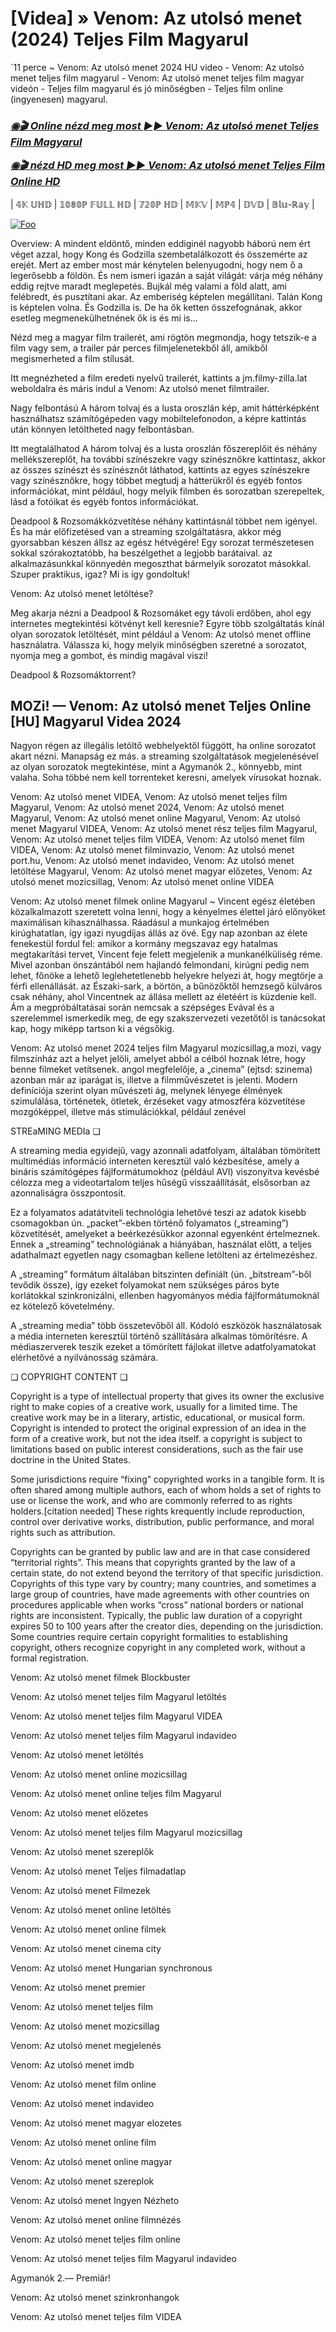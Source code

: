<h1 tabindex="-1" class="heading-element" dir="auto">[Videa] » Venom: Az utolsó menet (2024) Teljes Film Magyarul</h1>

`11 perce ~ Venom: Az utolsó menet 2024 HU video - Venom: Az utolsó menet teljes film magyarul - Venom: Az utolsó menet teljes film magyar videón - Teljes film magyarul és jó minőségben - Teljes film online (ingyenesen) magyarul.

<b><i><h3> <a href="https://dmov.fun/movie/912649/venom-the-last-dance-gityub" rel="nofollow">◉🎬 Online nézd meg most ►► Venom: Az utolsó menet Teljes Film Magyarul</a></b></i></h>

<b><i><h> <a href="https://dmov.fun/movie/912649/venom-the-last-dance-gityub" rel="nofollow">◉🎬 nézd HD meg most ►► Venom: Az utolsó menet Teljes Film Online HD</a></b></i></h3>

| 𝟜𝕂 𝕌ℍ𝔻 | 𝟙𝟘𝟠𝟘ℙ 𝔽𝕌𝕃𝕃 ℍ𝔻 | 𝟟𝟚𝟘ℙ ℍ𝔻 | 𝕄𝕂𝕍 | 𝕄ℙ𝟜 | 𝔻𝕍𝔻 | 𝔹𝕝𝕦-ℝ𝕒𝕪 |

<a href="https://dmov.fun/movie/912649/venom-the-last-dance-gityub" rel="nofollow"><img src="https://camo.githubusercontent.com/917e6ed5c302499242165dcc02bdbce85c075fd21b35918eb9c0b771855261b8/68747470733a2f2f7374617469632e7769787374617469632e636f6d2f6d656469612f6232343966395f61646163386637306662336634356238383639313639366337376465313866337e6d76322e676966" alt="Foo" style="max-width: 100%;"></a>

Overview: A mindent eldöntő, minden eddiginél nagyobb háború nem ért véget azzal, hogy Kong és Godzilla szembetalálkozott és összemérte az erejét. Mert az ember most már kénytelen belenyugodni, hogy nem ő a legerősebb a földön. És nem ismeri igazán a saját világát: várja még néhány eddig rejtve maradt meglepetés. Bujkál még valami a föld alatt, ami felébredt, és pusztítani akar. Az emberiség képtelen megállítani. Talán Kong is képtelen volna. És Godzilla is. De ha ők ketten összefognának, akkor esetleg megmenekülhetnének ők is és mi is…

Nézd meg a magyar film trailerét, ami rögtön megmondja, hogy tetszik-e a film vagy sem, a trailer pár perces filmjelenetekből áll, amikből megismerheted a film stílusát.

Itt megnézheted a film eredeti nyelvű trailerét, kattints a jm.filmy-zilla.lat weboldalra és máris indul a Venom: Az utolsó menet filmtrailer.

Nagy felbontású A három tolvaj és a lusta oroszlán kép, amit háttérképként használhatsz számítógépeden vagy mobiltelefonodon, a képre kattintás után könnyen letöltheted nagy felbontásban.

Itt megtalálhatod A három tolvaj és a lusta oroszlán főszereplőit és néhány mellékszereplőt, ha további színészekre vagy színésznőkre kattintasz, akkor az összes színészt és színésznőt láthatod, kattints az egyes színészekre vagy színésznőkre, hogy többet megtudj a hátterükről és egyéb fontos információkat, mint például, hogy melyik filmben és sorozatban szerepeltek, lásd a fotóikat és egyéb fontos információkat.

Deadpool & Rozsomákközvetítése néhány kattintásnál többet nem igényel. És ha már előfizetésed van a streaming szolgáltatásra, akkor még gyorsabban készen állsz az egész hétvégére! Egy sorozat természetesen sokkal szórakoztatóbb, ha beszélgethet a legjobb barátaival. az alkalmazásunkkal könnyedén megoszthat bármelyik sorozatot másokkal. Szuper praktikus, igaz? Mi is így gondoltuk!

Venom: Az utolsó menet letöltése?

Meg akarja nézni a Deadpool & Rozsomáket egy távoli erdőben, ahol egy internetes megtekintési kötvényt kell keresnie? Egyre több szolgáltatás kínál olyan sorozatok letöltését, mint például a Venom: Az utolsó menet offline használatra. Válassza ki, hogy melyik minőségben szeretné a sorozatot, nyomja meg a gombot, és mindig magával viszi!

Deadpool & Rozsomáktorrent?

## MOZi! — Venom: Az utolsó menet Teljes Online [HU] Magyarul Videa 2024

Nagyon régen az illegális letöltő webhelyektől függött, ha online sorozatot akart nézni. Manapság ez más. a streaming szolgáltatások megjelenésével az olyan sorozatok megtekintése, mint a Agymanók 2., könnyebb, mint valaha. Soha többé nem kell torrenteket keresni, amelyek vírusokat hoznak.

Venom: Az utolsó menet VIDEA, Venom: Az utolsó menet teljes film Magyarul, Venom: Az utolsó menet 2024, Venom: Az utolsó menet Magyarul, Venom: Az utolsó menet online Magyarul, Venom: Az utolsó menet Magyarul VIDEA, Venom: Az utolsó menet rész teljes film Magyarul, Venom: Az utolsó menet teljes film VIDEA, Venom: Az utolsó menet film VIDEA, Venom: Az utolsó menet filminvazio, Venom: Az utolsó menet port.hu, Venom: Az utolsó menet indavideo, Venom: Az utolsó menet letöltése Magyarul, Venom: Az utolsó menet magyar előzetes, Venom: Az utolsó menet mozicsillag, Venom: Az utolsó menet online VIDEA

Venom: Az utolsó menet filmek online Magyarul ~ Vincent egész életében közalkalmazott szeretett volna lenni, hogy a kényelmes élettel járó előnyöket maximálisan kihasználhassa. Ráadásul a munkajog értelmében kirúghatatlan, így igazi nyugdíjas állás az övé. Egy nap azonban az élete fenekestül fordul fel: amikor a kormány megszavaz egy hatalmas megtakarítási tervet, Vincent feje felett megjelenik a munkanélküliség réme. Mivel azonban önszántából nem hajlandó felmondani, kirúgni pedig nem lehet, főnöke a lehető leglehetetlenebb helyekre helyezi át, hogy megtörje a férfi ellenállását. az Északi-sark, a börtön, a bűnözőktől hemzsegő külváros csak néhány, ahol Vincentnek az állása mellett az életéért is küzdenie kell. Ám a megpróbáltatásai során nemcsak a szépséges Evával és a szerelemmel ismerkedik meg, de egy szakszervezeti vezetőtől is tanácsokat kap, hogy miképp tartson ki a végsőkig.

Venom: Az utolsó menet 2024 teljes film Magyarul mozicsillag,a mozi, vagy filmszínház azt a helyet jelöli, amelyet abból a célból hoznak létre, hogy benne filmeket vetítsenek. angol megfelelője, a „cinema” (ejtsd: szinema) azonban már az iparágat is, illetve a filmművészetet is jelenti. Modern definíciója szerint olyan művészeti ág, melynek lényege élmények szimulálása, történetek, ötletek, érzéseket vagy atmoszféra közvetítése mozgóképpel, illetve más stimulációkkal, például zenével

STREaMING MEDIa ❏

A streaming media egyidejű, vagy azonnali adatfolyam, általában tömörített multimédiás információ interneten keresztül való kézbesítése, amely a bináris számítógépes fájlformátumokhoz (például AVI) viszonyítva kevésbé célozza meg a videotartalom teljes hűségű visszaállítását, elsősorban az azonnaliságra összpontosít.

Ez a folyamatos adatátviteli technológia lehetővé teszi az adatok kisebb csomagokban ún. „packet”-ekben történő folyamatos („streaming”) közvetítését, amelyeket a beérkezésükkor azonnal egyenként értelmeznek. Ennek a „streaming” technológiának a hiányában, használat előtt, a teljes adathalmazt egyetlen nagy csomagban kellene letölteni az értelmezéshez.

A „streaming” formátum általában bitszinten definiált (ún. „bitstream”-ből tevődik össze), így ezeket folyamokat nem szükséges páros byte korlátokkal szinkronizálni, ellenben hagyományos média fájlformátumoknál ez kötelező követelmény.

A „streaming media” több összetevőből áll. Kódoló eszközök használatosak a média interneten keresztül történő szállítására alkalmas tömörítésre. A médiaszerverek teszik ezeket a tömörített fájlokat illetve adatfolyamatokat elérhetővé a nyilvánosság számára.

❏ COPYRIGHT CONTENT ❏

Copyright is a type of intellectual property that gives its owner the exclusive right to make copies of a creative work, usually for a limited time. The creative work may be in a literary, artistic, educational, or musical form. Copyright is intended to protect the original expression of an idea in the form of a creative work, but not the idea itself. a copyright is subject to limitations based on public interest considerations, such as the fair use doctrine in the United States.

Some jurisdictions require “fixing” copyrighted works in a tangible form. It is often shared among multiple authors, each of whom holds a set of rights to use or license the work, and who are commonly referred to as rights holders.[citation needed] These rights krequently include reproduction, control over derivative works, distribution, public performance, and moral rights such as attribution.

Copyrights can be granted by public law and are in that case considered “territorial rights”. This means that copyrights granted by the law of a certain state, do not extend beyond the territory of that specific jurisdiction. Copyrights of this type vary by country; many countries, and sometimes a large group of countries, have made agreements with other countries on procedures applicable when works “cross” national borders or national rights are inconsistent. Typically, the public law duration of a copyright expires 50 to 100 years after the creator dies, depending on the jurisdiction. Some countries require certain copyright formalities to establishing copyright, others recognize copyright in any completed work, without a formal registration.

Venom: Az utolsó menet  filmek Blockbuster

Venom: Az utolsó menet  teljes film Magyarul letöltés

Venom: Az utolsó menet  teljes film Magyarul VIDEA

Venom: Az utolsó menet  teljes film Magyarul indavideo

Venom: Az utolsó menet  letöltés

Venom: Az utolsó menet  online mozicsillag

Venom: Az utolsó menet  online teljes film Magyarul

Venom: Az utolsó menet  előzetes

Venom: Az utolsó menet  teljes film Magyarul mozicsillag

Venom: Az utolsó menet  szereplők

Venom: Az utolsó menet  Teljes filmadatlap

Venom: Az utolsó menet  Filmezek

Venom: Az utolsó menet  online letöltés

Venom: Az utolsó menet  online filmek

Venom: Az utolsó menet  cinema city

Venom: Az utolsó menet  Hungarian synchronous

Venom: Az utolsó menet  premier

Venom: Az utolsó menet  teljes film

Venom: Az utolsó menet  mozicsillag

Venom: Az utolsó menet  megjelenés

Venom: Az utolsó menet  imdb

Venom: Az utolsó menet  film online

Venom: Az utolsó menet  indavideo

Venom: Az utolsó menet  magyar elozetes

Venom: Az utolsó menet  online film

Venom: Az utolsó menet  online magyar

Venom: Az utolsó menet  szereplok

Venom: Az utolsó menet  Ingyen Nézheto

Venom: Az utolsó menet  online filmnézés

Venom: Az utolsó menet  teljes film online

Venom: Az utolsó menet  teljes film Magyarul indavideo

Agymanók 2.— Premiär!

Venom: Az utolsó menet  szinkronhangok

Venom: Az utolsó menet  teljes film VIDEA
